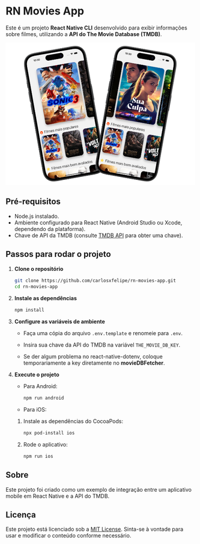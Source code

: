 # RN Movies App

Este é um projeto **React Native CLI** desenvolvido para exibir informações sobre filmes, utilizando a **API do The Movie Database (TMDB)**.

<p align="center">
  <img src="./587shots_so.png" alt="Preview do Projeto" />
</p>

## Pré-requisitos

- Node.js instalado.
- Ambiente configurado para React Native (Android Studio ou Xcode, dependendo da plataforma).
- Chave de API da TMDB (consulte [TMDB API](https://www.themoviedb.org/documentation/api) para obter uma chave).

## Passos para rodar o projeto

1. **Clone o repositório**

   ```bash
   git clone https://github.com/carlosxfelipe/rn-movies-app.git
   cd rn-movies-app
   ```

2. **Instale as dependências**

   ```bash
   npm install
   ```

3. **Configure as variáveis de ambiente**

   - Faça uma cópia do arquivo `.env.template` e renomeie para `.env`.

   - Insira sua chave da API do TMDB na variável `THE_MOVIE_DB_KEY`.
   - Se der algum problema no react-native-dotenv, coloque temporariamente a key diretamente no **movieDBFetcher**.

4. **Execute o projeto**

   - Para Android:

     ```bash
     npm run android
     ```

   - Para iOS:

   1. Instale as dependências do CocoaPods:

      ```bash
      npx pod-install ios
      ```

   2. Rode o aplicativo:

      ```bash
      npm run ios
      ```

## Sobre

Este projeto foi criado como um exemplo de integração entre um aplicativo mobile em React Native e a API do TMDB.

## Licença

Este projeto está licenciado sob a [MIT License](LICENSE). Sinta-se à vontade para usar e modificar o conteúdo conforme necessário.
